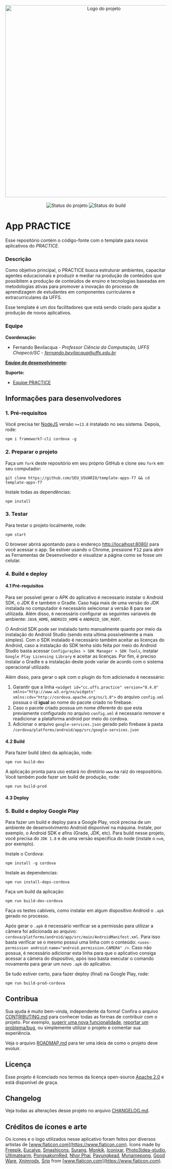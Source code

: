 <p align="center">
    <img width="600" src=".github/logo.png" title="Logo do projeto"><br /><br />
    <img src="https://img.shields.io/maintenance/yes/2020?style=for-the-badge" title="Status do projeto">
    <img src="https://img.shields.io/github/workflow/status/ccuffs/template/ci.uffs.cc?label=Build&logo=github&logoColor=white&style=for-the-badge" title="Status do build">
</p>

# App PRACTICE

Esse repositório contém o código-fonte com o template para novos aplicativos do *PRACTICE*.

### Descrição

Como objetivo principal, o PRACTICE busca estruturar ambientes, capacitar agentes educacionais e produzir e mediar na produção de conteúdos que possibitem a produção de conteúdos de ensino e tecnologias baseadas em metodologias ativas para promover a inovação do processo de aprendizagem de estudantes em componentes curriculares e extracurriculares da UFFS. 

Esse template é um dos facilitadores que está sendo criado para ajudar a produção de novos aplicativos.

### Equipe

**Coordenação:**
* Fernando Bevilacqua - _Professor Ciência da Computação, UFFS Chapecó/SC - [fernando.bevilacqua@uffs.edu.br](mailto:fernando.bevilacqua@uffs.edu.br)_

**[Equipe de desenvolvimento](https://github.com/orgs/practice-uffs/teams/dev):**

**Suporte:**
* [Equipe PRACTICE](https://practice.uffs.cc/)

## Informações para desenvolvedores

### 1. Pré-requisitos

Você precisa ter [NodeJS](https://nodejs.org/en/) versão `>=13.8` instalado no seu sistema. Depois, rode:

```
npm i framework7-cli cordova -g
```

### 2. Preparar o projeto

Faça um `fork` deste repositório em seu próprio GitHub e clone seu `fork` em seu computador:

```
git clone https://github.com/SEU_USUARIO/template-apps-f7 && cd template-apps-f7
```

Instale todas as dependências:

```
npm install
```

### 3. Testar

Para testar o projeto localmente, rode:

```
npm start
```

O browser abrirá apontando para o endereço [http://localhost:8080/](http://localhost:8080/) para você acessar o app. Se estiver usando o Chrome, pressione <kbd>F12</kbd> para abrir as Ferramentas de Desenvolvedor e visualizar a página como se fosse um celular.

### 4. Build e deploy

#### 4.1 Pré-requisitos

Para ser possível gerar o APK do aplicativo é necessario instalar o Android SDK, o JDK 8 e também o Gradle. Caso haja mais de uma versão do JDK instalada no computador é necessário selecionar a versão 8 para ser utilizada.  Além disso, é necessário configurar as seguintes variaveis de ambiente: `JAVA_HOME`, `ANDROID_HOME` e `ANDROID_SDK_ROOT`.

O Android SDK pode ser instalado tanto manualmente quanto por meio da instalação do Android Studio (sendo esta ultima possívelmente a mais simples). Com o SDK instalado é necessário também aceitar as licenças do Android, caso a instalação do SDK tenha sido feita por meio do Android Studio basta acessar `Configurações > SDK Manager > SDK Tools`, instalar `Google Play Licensing Library` e aceitar as licenças. 
Por fim, é preciso instalar o Gradle e a instalação deste pode variar de acordo com o sistema operacional utilizado.

Além disso, para gerar o apk com o plugin do fcm adicionado é necessário:

1. Garantir que a linha `<widget id="cc.uffs.practice" version="0.4.0" xmlns="http://www.w3.org/ns/widgets" xmlns:cdv="http://cordova.apache.org/ns/1.0">` do arquivo `config.xml` possua o id **igual** ao nome do pacote criado no firebase.
2. Caso o pacote criado possua um nome diferente do que esta previamente configurado no arquivo `config.xml` é necessario remover e readicionar a plataforma android por meio do cordova.
3. Adicionar o arquivo `google-services.json` gerado pelo firebase à pasta `/cordova/platforms/android/app/src/google-services.json`

#### 4.2 Build

Para fazer build (dev) da aplicação, rode:

```
npm run build-dev
```

A aplicação pronta para uso estará no diretório `www` na raiz do respositório. Você também pode fazer um build de produção, rode:

```
npm run build-prod
```
#### 4.3 Deploy

### 5. Build e deploy Google Play

Para fazer um build e deploy para a Google Play, você precisa de um ambiente de desenvolvimento Android disponível na máquina. Instale, por exemplo, o Android SDK e afins (Grade, JDK, etc). Para build nesse projeto, você precisa do `JDK 1.8` e de uma versão especifica do node (instale o `nvm`, por exemplo).

Instale o Cordova:

```
npm install -g cordova
```

Instale as dependencias:

```
npm run install-deps-cordova
```

Faça um build da aplicação:

```
npm run build-dev-cordova
```

Faça os testes cabíveis, como instalar em algum dispositivo Android o `.apk` gerado no processo.

Após gerar o `.apk` é necessário verificar se a permissão para utilizar a câmera foi adicionada ao arquivo: `cordova/platforms/android/app/src/main/AndroidManifest.xml`. Para isso basta verificar se o mesmo possui uma linha com o conteúdo: `<uses-permission android:name="android.permission.CAMERA" />`. Caso não possua, é necessário adicionar esta linha para que o aplicativo consiga acessar a câmera do dispositivo, após isso basta executar o comando novamente para gerar um novo `.apk` do aplicativo.

Se tudo estiver certo, para fazer deploy (final) na Google Play, rode:

```
npm run build-prod-cordova
```

## Contribua

Sua ajuda é muito bem-vinda, independente da forma! Confira o arquivo [CONTRIBUTING.md](CONTRIBUTING.md) para conhecer todas as formas de contribuir com o projeto. Por exemplo, [sugerir uma nova funcionalidade](https://github.com/practice-uffs/app-practice/issues/new?assignees=&labels=&template=feature_request.md&title=), [reportar um problema/bug](https://github.com/practice-uffs/app-practice/issues/new?assignees=&labels=bug&template=bug_report.md&title=), ou simplemente utilizar o projeto e comentar sua experiência.

Veja o arquivo [ROADMAP.md](ROADMAP.md) para ter uma ideia de como o projeto deve evoluir.


## Licença

Esse projeto é licenciado nos termos da licença open-source [Apache 2.0](https://choosealicense.com/licenses/apache-2.0/) e está disponível de graça.

## Changelog

Veja todas as alterações desse projeto no arquivo [CHANGELOG.md](CHANGELOG.md).

## Créditos de ícones e arte

Os ícones e o logo utilizados nesse aplicativo foram feitos por diversos artistas de [www.flaticon.com](https://www.flaticon.com).
Icons made by [Freepik](https://www.flaticon.com/authors/Freepik), [Eucalyp](https://www.flaticon.com/authors/Eucalyp), [Smashicons](https://www.flaticon.com/authors/Smashicons), [Surang](https://www.flaticon.com/authors/Surang), [Monkik](https://www.flaticon.com/authors/Monkik), [Iconixar](https://www.flaticon.com/authors/Iconixar), [Photo3idea-studio](https://www.flaticon.com/authors/Photo3idea-studio), [Ultimatearm](https://www.flaticon.com/authors/Ultimatearm), [PongsakornRed](https://www.flaticon.com/authors/PongsakornRed), [Nhor Phai](https://www.flaticon.com/authors/Nhor-Phai), [Payungkead](https://www.flaticon.com/authors/Payungkead), [Mynamepong](https://www.flaticon.com/authors/Mynamepong), [Good Ware](https://www.flaticon.com/authors/Good-Ware), [Xnimrodx](https://www.flaticon.com/authors/Xnimrodx), [Srip](https://www.flaticon.com/authors/Srip) from [www.flaticon.com](https://www.flaticon.com).
